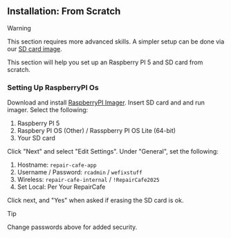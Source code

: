 ## Installation: From Scratch

> [!WARNING]
> This section requires more advanced skills. A simpler setup can be done via our [SD card image](#installation-from-image).

This section will help you set up an Raspberry PI 5 and SD card from scratch. 

### Setting Up RaspberryPI Os

Download and install [RaspberryPI Imager](https://www.raspberrypi.com/software/).  Insert SD card and and run imager. Select the following:

1. Raspberry PI 5
2. Raspbery PI OS (Other) / Rasspberry PI OS Lite (64-bit)
3. Your SD card

Click "Next" and select "Edit Settings".  Under "General", set the following:
1. Hostname: `repair-cafe-app`
2. Username / Password: `rcadmin` / `wefixstuff`
3. Wireless: `repair-cafe-internal` / `!RepairCafe2025`
4. Set Local: Per Your RepairCafe

Click next, and "Yes" when asked if erasing the SD card is ok.

> [!TIP]
> Change passwords above for added security.
